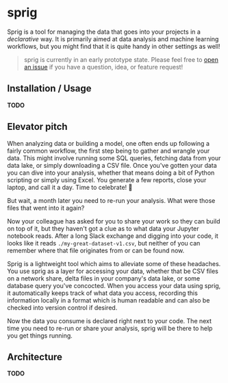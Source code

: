 # sprig

Sprig is a tool for managing the data that goes into your projects in a _declarative_ way. It is primarily aimed at data analysis and machine learning workflows, but you might find that it is quite handy in other settings as well!

> sprig is currently in an early prototype state. Please feel free to [open an issue](https://github.com/dorranh/sprig/issues/new) if you have a question, idea, or feature request!

## Installation / Usage

**TODO**

## Elevator pitch

When analyzing data or building a model, one often ends up following a fairly common workflow, the first step being to gather and wrangle your data. This might involve running some SQL queries, fetching data from your data lake, or simply downloading a CSV file. Once you've gotten your data you can dive into your analysis, whether that means doing a bit of Python scripting or simply using Excel. You generate a few reports, close your laptop, and call it a day. Time to celebrate! 🍻

But wait, a month later you need to re-run your analysis. What were those files that went into it again?

Now your colleague has asked for you to share your work so they can build on top of it, but they haven't got a clue as to what data your Jupyter notebook reads. After a long Slack exchange and digging into your code, it looks like it reads `./my-great-dataset-v1.csv`, but neither of you can remember where that file originates from or can be found now. 

Sprig is a lightweight tool which aims to alleviate some of these headaches. You use sprig as a layer for accessing your data, whether that be CSV files on a network share, delta files in your company's data lake, or some database query you've concocted. When you access your data using sprig, it automatically keeps track of what data you access, recording this information locally in a format which is human readable and can also be checked into version control if desired.

Now the data you consume is declared right next to your code. The next time you need to re-run or share your analysis, sprig will be there to help you get things running.

## Architecture

**TODO**

